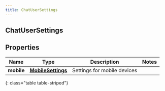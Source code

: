 ```yaml
---
title: ChatUserSettings
---
```

## ChatUserSettings


## Properties

| Name | Type | Description | Notes |
| ------------ | ------------- | ------------- | ------------- |
| **mobile** | <!----><!---->[**MobileSettings**](MobileSettings.html)<!----> | Settings for mobile devices |  |
{: class="table table-striped"}




